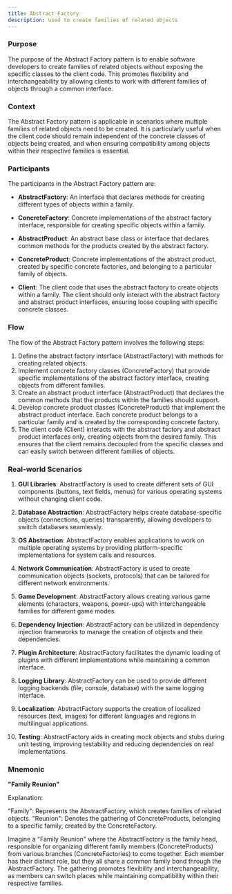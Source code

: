 ```yaml
---
title: Abstract Factory
description: used to create families of related objects
---
```



### Purpose

The purpose of the Abstract Factory pattern is to enable software developers to create families of related objects without exposing the specific classes to the client code. This promotes flexibility and interchangeability by allowing clients to work with different families of objects through a common interface.

### Context

The Abstract Factory pattern is applicable in scenarios where multiple families of related objects need to be created. It is particularly useful when the client code should remain independent of the concrete classes of objects being created, and when ensuring compatibility among objects within their respective families is essential.

### Participants

The participants in the Abstract Factory pattern are:

- **AbstractFactory**: An interface that declares methods for creating different types of objects within a family.
  
- **ConcreteFactory**: Concrete implementations of the abstract factory interface, responsible for creating specific objects within a family.
  
- **AbstractProduct**: An abstract base class or interface that declares common methods for the products created by the abstract factory.
  
- **ConcreteProduct**: Concrete implementations of the abstract product, created by specific concrete factories, and belonging to a particular family of objects.
  
- **Client**: The client code that uses the abstract factory to create objects within a family. The client should only interact with the abstract factory and abstract product interfaces, ensuring loose coupling with specific concrete classes.

### Flow

The flow of the Abstract Factory pattern involves the following steps:

1. Define the abstract factory interface (AbstractFactory) with methods for creating related objects.
2. Implement concrete factory classes (ConcreteFactory) that provide specific implementations of the abstract factory interface, creating objects from different families.
3. Create an abstract product interface (AbstractProduct) that declares the common methods that the products within the families should support.
4. Develop concrete product classes (ConcreteProduct) that implement the abstract product interface. Each concrete product belongs to a particular family and is created by the corresponding concrete factory.
5. The client code (Client) interacts with the abstract factory and abstract product interfaces only, creating objects from the desired family. This ensures that the client remains decoupled from the specific classes and can easily switch between different families of objects.


### Real-world Scenarios

1. **GUI Libraries**: AbstractFactory is used to create different sets of GUI components (buttons, text fields, menus) for various operating systems without changing client code.
  
2. **Database Abstraction**: AbstractFactory helps create database-specific objects (connections, queries) transparently, allowing developers to switch databases seamlessly.

3. **OS Abstraction**: AbstractFactory enables applications to work on multiple operating systems by providing platform-specific implementations for system calls and resources.

4. **Network Communication**: AbstractFactory is used to create communication objects (sockets, protocols) that can be tailored for different network environments.

5. **Game Development**: AbstractFactory allows creating various game elements (characters, weapons, power-ups) with interchangeable families for different game modes.

6. **Dependency Injection**: AbstractFactory can be utilized in dependency injection frameworks to manage the creation of objects and their dependencies.

7. **Plugin Architecture**: AbstractFactory facilitates the dynamic loading of plugins with different implementations while maintaining a common interface.

8. **Logging Library**: AbstractFactory can be used to provide different logging backends (file, console, database) with the same logging interface.

9. **Localization**: AbstractFactory supports the creation of localized resources (text, images) for different languages and regions in multilingual applications.

10. **Testing**: AbstractFactory aids in creating mock objects and stubs during unit testing, improving testability and reducing dependencies on real implementations.

### Mnemonic

**"Family Reunion"**

Explanation:

"Family": Represents the AbstractFactory, which creates families of related objects.
"Reunion": Denotes the gathering of ConcreteProducts, belonging to a specific family, created by the ConcreteFactory.
 
Imagine a "Family Reunion" where the AbstractFactory is the family head, responsible for organizing different family members (ConcreteProducts) from various branches (ConcreteFactories) to come together. Each member has their distinct role, but they all share a common family bond through the AbstractFactory. The gathering promotes flexibility and interchangeability, as members can switch places while maintaining compatibility within their respective families.